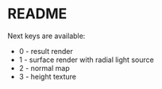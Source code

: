 # README

Next keys are available:
* 0 - result render
* 1 - surface render with radial light source
* 2 - normal map
* 3 - height texture